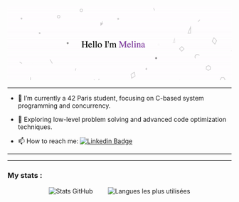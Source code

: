 <!-- Bannière ou image principale -->
<p align="center">
  <img src="https://github.com/Melinaaam/Melinaaam/blob/main/imgs/acc_git.gif"
  alt="Hi, I'm Melina 👋 "/>
</p>



---

- :telescope: I’m currently a 42 Paris student, focusing on C-based system programming and concurrency.

- :seedling: Exploring low-level problem solving and advanced code optimization techniques.

- :mailbox: How to reach me: [![Linkedin Badge](https://img.shields.io/badge/-Linkedin-blue?style=flat&logo=Linkedin&logoColor=white)](https://www.linkedin.com/in/melina-motylewski/)


---
___
### My stats :


<p align="center">
  <!-- Statistiques GitHub -->
  <img src="https://github-readme-stats.vercel.app/api?username=melinaaam&show_icons=true&theme=radical" alt="Stats GitHub" height="180em" style="margin-right: 30px;" />

  <!-- Langages les plus utilisés -->
  <img src="https://github-readme-stats.vercel.app/api/top-langs/?username=melinaaam&theme=radical&layout=compact" alt="Langues les plus utilisées" height="180em" />
</p>



